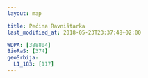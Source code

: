```yaml
---
layout: map

title: Pećina Ravništarka
last_modified_at: 2018-05-23T23:37:48+02:00

WDPA: [388804]
BioRaS: [374]
geoSrbija:
  L1_183: [117]
---
```

